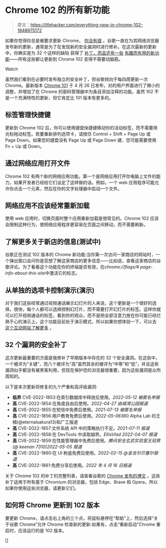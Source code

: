 # Chrome 102 的所有新功能

> 原文：<https://lifehacker.com/everything-new-in-chrome-102-1848975172>

如果你觉得你总是被要求更新 Chrome， [你没有错](https://lifehacker.com/update-chrome-immediately-to-patch-these-security-vulne-1848853708) 。谷歌一直在为其网络浏览器发布新的更新，通常是为了在发现新的安全漏洞时进行修补。在这次最新的更新中，你确实是为 32 个这样的缺陷 获得了 [补丁，而且还有一些](https://chromereleases.googleblog.com/2022/05/stable-channel-update-for-desktop_24.html) [有趣而有用的新功能](https://www.howtogeek.com/806934/whats-new-in-chrome-102/)——所有这些都让更新到 Chrome 102 变得不需要动脑筋。

Watch

虽然我们看到在必要时发布独立的安全补丁，但谷歌倾向于每四周更新一次 Chrome。最新版本 [Chrome 101](https://www.howtogeek.com/800007/whats-new-in-chrome-101/) 于 4 月 26 日发布，对的用户界面进行了微小的调整，并增加了在 Chrome 的密码管理器中为条目添加注释的功能。虽然 102 不是一个充满特性的更新，但它肯定比 101 版本有更多的。

## **标签管理快捷键**

更新到 Chrome 102 后，你可以使用键盘快捷键移动你的活动标签，而不需要用光标拖动标签。若要重新排列选项卡，请按住 Control + Shift + Page Up 或 Page Down。如果您的键盘没有 Page Up 或 Page Down 键，您可能需要使用 Fn + Up 或 Down。

## **通过网络应用打开文件**

Chrome 102 有两个新的网络应用功能。第一个是网络应用打开你电脑上文件的能力，如果开发者已经给它们设定了这样做的话。例如，一个 web 应用程序可能允许你点击一个元素，然后在你的文字处理器中启动一个文件。

## **网络应用不应该经常重新加载**

使用 web 应用时，切换页面时整个应用重新加载是很常见的。Chrome 102 应该会限制这种行为，使网络应用程序更容易在页面之间移动，而不需要刷新。

## **了解更多关于新店的信息(测试中)**

谷歌正在测试 102 版本的 Chrome 新功能:当你第一次访问一家商店的网站时，一个弹出窗口会问你是否想了解这家商店的更多信息——比如说，查看这家商店的谷歌评论。为了看看这个功能在你的终端是否有效，在*chrome://flags/# page-info-about-this-site*中激活它的标志。

## **从单独的选项卡控制演示(演示)**

对于我们这些经常通过视频通话展示幻灯片的人来说，这个更新是一个很好的选择。很快，每个人都可以选择控制幻灯片，而不需要打开幻灯片的标签。这样你就可以打开视频通话的标签，看到你的观众，而不是把全部注意力放在你可能已经烂熟于心的演示上。这个功能目前处于演示模式，所以如果你想体验一下，可以去 [这个互动网站了解更多](https://w3c.github.io/mediacapture-handle/identity/demos/remote_control/capturer.html) 。

## 32 个漏洞的安全补丁

这次更新最重要的方面是我修补了早期版本中存在的 32 个安全漏洞。在这些中，一个被评为“关键”，而八个被评为“高”虽然其余的被评为“中等”和“低”，并且这些漏洞似乎都没有被黑客利用，但现在保护您的浏览器很重要，因为这些漏洞是众所周知的。

以下是本次更新将修复的九个严重和高评级漏洞:

*   **临界** CVE-2022-1853:在索引数据库中释放后使用。*2022-05-12 被匿名举报*
*   **高** CVE-2022-1854:在角度自由后使用。*2022-04-27 由城湾公园报道*
*   **高** CVE-2022-1855:在短信中免费后使用。*2021-07-13 被匿名举报*
*   **高** CVE-2022-1856:用户教育免费后使用。*2022-05-06*360 Alpha Lab 的王楠(@eternalsakura13)和广工报道
*   **高** CVE-2022-1857:文件系统 API 中的策略执行不足。*2021-07-11 报道*
*   **高** CVE-2022-1858:在 DevTools 中读取越界。*EllisVlad 2022-04-07 报道*
*   **高** CVE-2022-1859:在性能管理器中免费后使用。*腾讯安全玄武实验室王冠男(@ keenan 7310)2022-05-05 报道*
*   **高** CVE-2022-1860:在 UI 粉底免费后使用。*2022-02-15 @金吉尔贝塞尔报道*
*   **高** CVE-2022-1861:免费分享后使用。*2022 年 4 月 16 日报道*

关于 Chrome 102 的补丁的完整列表，请查看谷歌的 [Chrome 发布的博文](https://chromereleases.googleblog.com/2022/05/stable-channel-update-for-desktop_24.html) 。这些补丁适用于所有基于 Chromium 的浏览器，包括 Edge、Brave 和 Opera，所以如果你使用这些浏览器，请更新它们。

## 如何将 Chrome 更新到 102 版本

要更新 Chrome，请点击右上角的三个点，将鼠标悬停在“帮助”上，然后选择“关于谷歌 Chrome”允许 Chrome 检查新的更新:如果有，点击“重新启动”Chrome 重启时，应该运行的是 102 版本。

[]